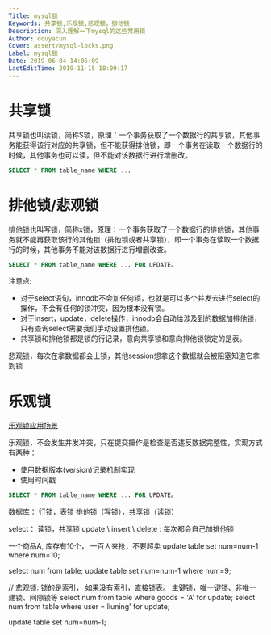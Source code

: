 ```yaml
---
Title: mysql锁
Keywords: 共享锁,乐观锁,悲观锁，排他锁
Description: 深入理解一下mysql的这些常用锁
Author: douyacun
Cover: assert/mysql-locks.png
Label: mysql锁
Date: 2019-06-04 14:05:09
LastEditTime: 2019-11-15 18:09:17
---
```

# 共享锁
共享锁也叫读锁，简称S锁，原理：一个事务获取了一个数据行的共享锁，其他事务能获得该行对应的共享锁，但不能获得排他锁，即一个事务在读取一个数据行的时候，其他事务也可以读，但不能对该数据行进行增删改。
```sql
SELECT * FROM table_name WHERE ...
```

# 排他锁/悲观锁
排他锁也叫写锁，简称x锁，原理：一个事务获取了一个数据行的排他锁，其他事务就不能再获取该行的其他锁（排他锁或者共享锁），即一个事务在读取一个数据行的时候，其他事务不能对该数据行进行增删改查。

```sql
SELECT * FROM table_name WHERE ... FOR UPDATE。
```

注意点:
- 对于select语句，innodb不会加任何锁，也就是可以多个并发去进行select的操作，不会有任何的锁冲突，因为根本没有锁。
- 对于insert，update，delete操作，innodb会自动给涉及到的数据加排他锁，只有查询select需要我们手动设置排他锁。
- 共享锁和排他锁都是锁的行记录，意向共享锁和意向排他锁锁定的是表。

悲观锁，每次在拿数据都会上锁，其他session想拿这个数据就会被阻塞知道它拿到锁


# 乐观锁
[乐观锁应用场景](https://segmentfault.com/a/1190000008935924)

乐观锁，不会发生并发冲突，只在提交操作是检查是否违反数据完整性，实现方式有两种：
- 使用数据版本(version)记录机制实现
- 使用时间戳

```sql
SELECT * FROM table_name WHERE ... FOR UPDATE。
```

数据库： 行锁，表锁
排他锁（写锁），共享锁（读锁）

select： 读锁，共享锁
update \ insert \ delete : 每次都会自己加排他锁

一个商品A, 库存有10个， 一百人来抢，不要超卖
update table set num=num-1 where num=10;

select num from table;
update table set num=num-1 where num=9;

// 悲观锁: 锁的是索引， 如果没有索引，直接锁表。  主键锁，唯一键锁、非唯一建锁、间隙锁等
select num from table where goods = 'A' for update;
select num from table where user ='liuning' for update;

update table set num=num-1;



